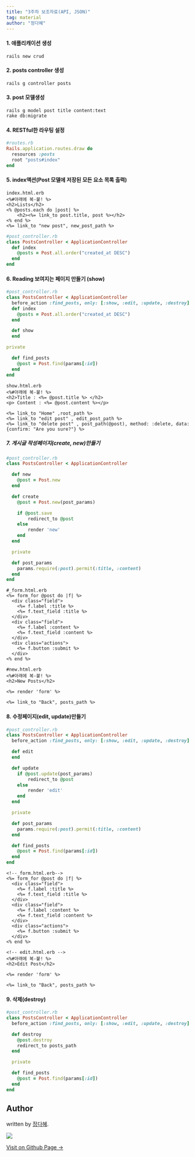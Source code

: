 ```yaml
---
title: "3주차 보조자료(API, JSON)"
tag: material
author: "정다혜"
---
```


#### 1. 애플리캐이션 생성

```
rails new crud
```

#### 2. posts controller 생성

```
rails g controller posts
```

#### 3. post 모델생성

```
rails g model post title content:text
rake db:migrate
```

#### 4. RESTful한 라우팅 설정

```ruby
#routes.rb
Rails.application.routes.draw do
  resources :posts
  root "posts#index"
end
```

#### 5. index액션(Post 모델에 저장된 모든 요소 목록 출력)

```erb
index.html.erb
<%#아래에 복-붙! %>
<h2>Lists</h2>
<% @posts.each do |post| %>
	<h2><%= link_to post.title, post %></h2>
<% end %>
<%= link_to "new post", new_post_path %> 
```

```ruby
#post_controller.rb
class PostsController < ApplicationController
  def index
  	@posts = Post.all.order("created_at DESC")
  end
end
```

#### 6. Reading 보여지는 페이지 만들기 (show)

```ruby
#post_controller.rb
class PostsController < ApplicationController
  before_action :find_posts, only: [:show, :edit, :update, :destroy]
  def index
  	@posts = Post.all.order("created_at DESC")
  end

  def show
  end

private

  def find_posts
  	@post = Post.find(params[:id])
  end
end
```

```erb
show.html.erb
<%#아래에 복-붙! %>
<h2>Title : <%= @post.title %> </h2>
<p> Content : <%= @post.content %></p>

<%= link_to "Home" ,root_path %>
<%= link_to "edit post" , edit_post_path %>
<%= link_to "delete post" , post_path(@post), method: :delete, data: {confirm: "Are you sure?"} %>
```

##### 7. 게시글 작성페이지(create, new)만들기

```ruby
#post_controller.rb
class PostsController < ApplicationController

  def new
  	@post = Post.new
  end

  def create
  	@post = Post.new(post_params)

  	if @post.save
  		redirect_to @post
  	else
  		render 'new'
  	end  	
  end

  private

  def post_params  	
  	params.require(:post).permit(:title, :content)
  end
end
```

```erb
#_form.html.erb
<%= form_for @post do |f| %>
  <div class="field">
    <%= f.label :title %>
    <%= f.text_field :title %>
  </div>
  <div class="field">
    <%= f.label :content %>
    <%= f.text_field :content %>
  </div>
  <div class="actions">
    <%= f.button :submit %>
  </div>
<% end %>

```

```erb
#new.html.erb
<%#아래에 복-붙! %>
<h2>New Posts</h2>

<%= render 'form' %>

<%= link_to "Back", posts_path %>
```

#### 8. 수정페이지(edit, update)만들기


```ruby
#post_controller.rb
class PostsController < ApplicationController
  before_action :find_posts, only: [:show, :edit, :update, :destroy]

  def edit
  end

  def update
  	if @post.update(post_params)
  		redirect_to @post
  	else
  		render 'edit'
  	end
  end

  private

  def post_params  	
  	params.require(:post).permit(:title, :content)
  end

  def find_posts  	
  	@post = Post.find(params[:id])
  end
end
```

```erb
<!--_form.html.erb-->
<%= form_for @post do |f| %>
  <div class="field">
    <%= f.label :title %>
    <%= f.text_field :title %>
  </div>
  <div class="field">
    <%= f.label :content %>
    <%= f.text_field :content %>
  </div>
  <div class="actions">
    <%= f.button :submit %>
  </div>
<% end %>
```

```erb
<!-- edit.html.erb -->
<%#아래에 복-붙! %>
<h2>Edit Post</h2>

<%= render 'form' %>

<%= link_to "Back", posts_path %>
```


#### 9. 삭제(destroy)

```ruby
#post_controller.rb
class PostsController < ApplicationController
  before_action :find_posts, only: [:show, :edit, :update, :destroy]

  def destroy
  	@post.destroy
  	redirect_to posts_path
  end

  private

  def find_posts  	
  	@post = Post.find(params[:id])
  end
end
```


## Author

written by [정다혜](https://dh00023.github.io).

![](https://avatars.githubusercontent.com/dh00023?v=2&s=100)

<a href="https://dh00023.github.io" target="_blank" class="btn btn-black"><i class="fa fa-github fa-lg"></i> Visit on Github Page &rarr;</a>